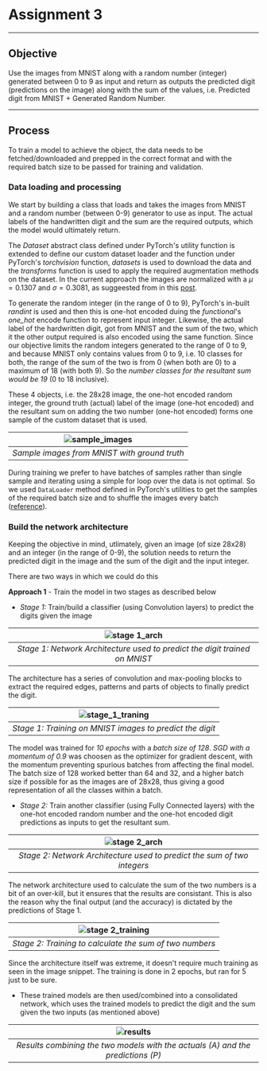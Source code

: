 # Assignment 3
---

## Objective

Use the images from MNIST along with a random number (integer) generated between 0 to 9 as input and return as outputs the predicted digit (predictions on the image) along with the sum of the values, i.e. Predicted digit from MNIST + Generated Random Number.

---

## Process

To train a model to achieve the object, the data needs to be fetched/downloaded and prepped in the correct format and with the required batch size to be passed for training and validation. 

### Data loading and processing
We start by building a class that loads and takes the images from MNIST and a random number (between 0-9) generator to use as input. The actual labels of the handwritten digit and the sum are the required outputs, which the model would ultimately return.

The _Dataset_ abstract class defined under PyTorch's utility function is extended to define our custom dataset loader and the function under PyTorch's _torchvision_ function, _datasets_ is used to download the data and the _transforms_ function is used to apply the required augmentation methods on the dataset. In the current approach the images are normalized with a $\mu=0.1307$ and $\sigma=0.3081$, as suggeested from in this [post](https://discuss.pytorch.org/t/normalization-in-the-mnist-example/457).

To generate the random integer (in the range of 0 to 9), PyTorch's in-built _randint_ is used and then this is one-hot encoded duing the _functional_'s _one_hot_ encode function to represent input integer. Likewise, the actual label of the hardwritten digit, got from MNIST and the sum of the two, which it the other output required is also encoded using the same function. Since our objective limits the random integers generated to the range of 0 to 9, and because MNIST only contains values from 0 to 9, i.e. 10 classes for both, the range of the sum of the two is from 0 (when both are 0) to a maximum of 18 (with both 9). So the _number classes for the resultant sum would be 19_ (0 to 18 inclusive).

These 4 objects, i.e. the 28x28 image, the one-hot encoded random integer, the ground truth (actual) label of the image (one-hot encoded) and the resultant sum on adding the two number (one-hot encoded) forms one sample of the custom dataset that is used.

|![sample_images](../../Images/markdown_images/sample_mnist.png)|
|:---:|
|*Sample images from MNIST with ground truth*|

During training we prefer to have batches of samples rather than single sample and iterating using a simple for loop over the data is not optimal. So we used `DataLoader` method defined in PyTorch's utilities to get the samples of the required batch size and to shuffle the images every batch ([reference](https://pytorch.org/tutorials/beginner/data_loading_tutorial.html)).

### Build the network architecture
Keeping the objective in mind, utlimately, given an image (of size 28x28) and an integer (in the range of 0-9), the solution needs to return the predicted digit in the image and the sum of the digit and the input integer.

There are two ways in which we could do this

**Approach 1** - Train the model in two stages as described below

- _Stage 1:_ Train/build a classifier (using Convolution layers) to predict the digits given the image

|![stage 1_arch](../../Images/markdown_images/mnist_arch.png)|
|:---:|
|*Stage 1: Network Architecture used to predict the digit trained on MNIST*|


The architecture has a series of convolution and max-pooling blocks to extract the required edges, patterns and parts of objects to finally predict the digit.
    

|![stage_1_traning](../../Images/markdown_images/mnist_training.png)|
|:---:|
|*Stage 1: Training on MNIST images to predict the digit*|


The model was trained for _10 epochs_ with a _batch size of 128_. _SGD with a momentum of 0.9_ was choosen as the optimizer for gradient descent, with the momentum preventing spurious batches from affecting the final model. The batch size of 128 worked better than 64 and 32, and a higher batch size if possible for as the images are of 28x28, thus giving a good representation of all the classes within a batch.

    
- _Stage 2:_ Train another classifier (using Fully Connected layers) with the one-hot encoded random number and the one-hot encoded digit predictions as inputs to get the resultant sum.

|![stage 2_arch](../../Images/markdown_images/sum_arch.png)|
|:---:|
|*Stage 2: Network Architecture used to predict the sum of two integers*|


The network architecture used to calculate the sum of the two numbers is a bit of an over-kill, but it ensures that the results are consistant. This is also the reason why the final output (and the accuracy) is dictated by the predictions of Stage 1.


|![stage 2_training](../../Images/markdown_images/sum_training.png)|
|:---:|
|*Stage 2: Training to calculate the sum of two numbers*|


Since the architecture itself was extreme, it doesn't require much training as seen in the image snippet. The training is done in 2 epochs, but ran for 5 just to be sure.

- These trained models are then used/combined into a consolidated network, which uses the trained models to predict the digit and the sum given the two inputs (as mentioned above)

|![results](../../Images/markdown_images/consolidated_results.png)|
|:---:|
|*Results combining the two models with the actuals (A) and the predictions (P)*|